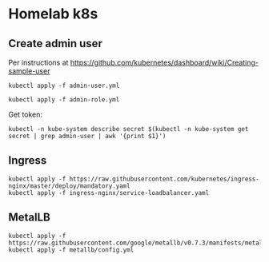 # Homelab k8s

## Create admin user

Per instructions at https://github.com/kubernetes/dashboard/wiki/Creating-sample-user

```
kubectl apply -f admin-user.yml
```

```
kubectl apply -f admin-role.yml
```

Get token:
```
kubectl -n kube-system describe secret $(kubectl -n kube-system get secret | grep admin-user | awk '{print $1}')

```

## Ingress
```
kubectl apply -f https://raw.githubusercontent.com/kubernetes/ingress-nginx/master/deploy/mandatory.yaml
kubectl apply -f ingress-nginx/service-loadbalancer.yaml
```

## MetalLB
```
kubectl apply -f https://raw.githubusercontent.com/google/metallb/v0.7.3/manifests/metallb.yaml
kubectl apply -f metallb/config.yml
```